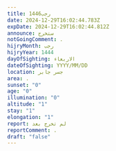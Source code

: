 ```yaml
---
title: رجب1446
date: 2024-12-29T16:02:44.783Z
expDate: 2024-12-29T16:02:44.812Z
announce: ستخرج
notGoingComment: .
hijryMonth: رجب
hijryYear: 1444
dayOfSighting: الاربعاء
dateOfSighting: YYYY/MM/DD
location: جسر جابر
area: .
sunset: "0"
age: "0"
illumination: "0"
altitude: "1"
stay: "1"
elongation: "1"
report: لم تخرج بعد
reportComment: .
draft: "false"
---
```

